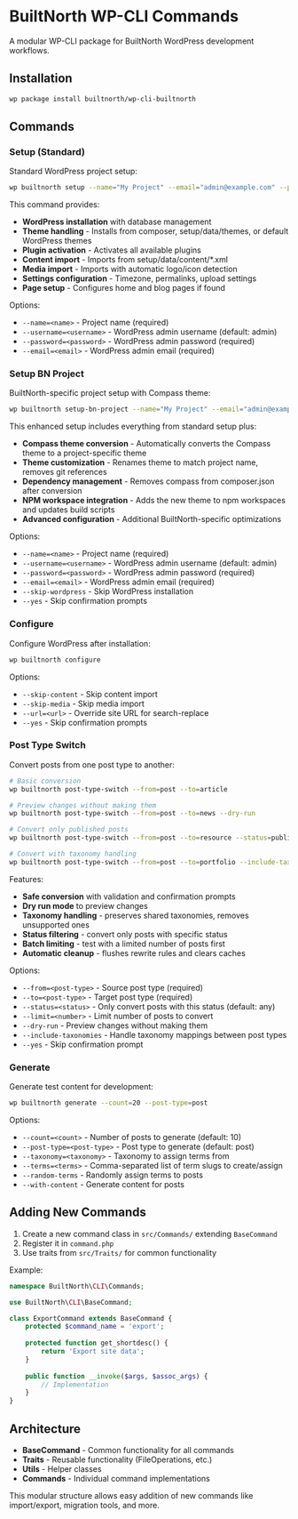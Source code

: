 # BuiltNorth WP-CLI Commands

A modular WP-CLI package for BuiltNorth WordPress development workflows.

## Installation

```bash
wp package install builtnorth/wp-cli-builtnorth
```

## Commands

### Setup (Standard)
Standard WordPress project setup:

```bash
wp builtnorth setup --name="My Project" --email="admin@example.com" --password="secure123"
```

This command provides:
- **WordPress installation** with database management
- **Theme handling** - Installs from composer, setup/data/themes, or default WordPress themes
- **Plugin activation** - Activates all available plugins
- **Content import** - Imports from setup/data/content/*.xml
- **Media import** - Imports with automatic logo/icon detection
- **Settings configuration** - Timezone, permalinks, upload settings
- **Page setup** - Configures home and blog pages if found

Options:
- `--name=<name>` - Project name (required)
- `--username=<username>` - WordPress admin username (default: admin)
- `--password=<password>` - WordPress admin password (required)
- `--email=<email>` - WordPress admin email (required)

### Setup BN Project
BuiltNorth-specific project setup with Compass theme:

```bash
wp builtnorth setup-bn-project --name="My Project" --email="admin@example.com" --password="secure123"
```

This enhanced setup includes everything from standard setup plus:
- **Compass theme conversion** - Automatically converts the Compass theme to a project-specific theme
- **Theme customization** - Renames theme to match project name, removes git references
- **Dependency management** - Removes compass from composer.json after conversion
- **NPM workspace integration** - Adds the new theme to npm workspaces and updates build scripts
- **Advanced configuration** - Additional BuiltNorth-specific optimizations

Options:
- `--name=<name>` - Project name (required)
- `--username=<username>` - WordPress admin username (default: admin)
- `--password=<password>` - WordPress admin password (required)
- `--email=<email>` - WordPress admin email (required)
- `--skip-wordpress` - Skip WordPress installation
- `--yes` - Skip confirmation prompts

### Configure
Configure WordPress after installation:

```bash
wp builtnorth configure
```

Options:
- `--skip-content` - Skip content import
- `--skip-media` - Skip media import
- `--url=<url>` - Override site URL for search-replace
- `--yes` - Skip confirmation prompts

### Post Type Switch
Convert posts from one post type to another:

```bash
# Basic conversion
wp builtnorth post-type-switch --from=post --to=article

# Preview changes without making them
wp builtnorth post-type-switch --from=post --to=news --dry-run

# Convert only published posts
wp builtnorth post-type-switch --from=post --to=resource --status=publish

# Convert with taxonomy handling
wp builtnorth post-type-switch --from=post --to=portfolio --include-taxonomies
```

Features:
- **Safe conversion** with validation and confirmation prompts
- **Dry run mode** to preview changes
- **Taxonomy handling** - preserves shared taxonomies, removes unsupported ones
- **Status filtering** - convert only posts with specific status
- **Batch limiting** - test with a limited number of posts first
- **Automatic cleanup** - flushes rewrite rules and clears caches

Options:
- `--from=<post-type>` - Source post type (required)
- `--to=<post-type>` - Target post type (required)
- `--status=<status>` - Only convert posts with this status (default: any)
- `--limit=<number>` - Limit number of posts to convert
- `--dry-run` - Preview changes without making them
- `--include-taxonomies` - Handle taxonomy mappings between post types
- `--yes` - Skip confirmation prompt

### Generate
Generate test content for development:

```bash
wp builtnorth generate --count=20 --post-type=post
```

Options:
- `--count=<count>` - Number of posts to generate (default: 10)
- `--post-type=<post-type>` - Post type to generate (default: post)
- `--taxonomy=<taxonomy>` - Taxonomy to assign terms from
- `--terms=<terms>` - Comma-separated list of term slugs to create/assign
- `--random-terms` - Randomly assign terms to posts
- `--with-content` - Generate content for posts

## Adding New Commands

1. Create a new command class in `src/Commands/` extending `BaseCommand`
2. Register it in `command.php`
3. Use traits from `src/Traits/` for common functionality

Example:
```php
namespace BuiltNorth\CLI\Commands;

use BuiltNorth\CLI\BaseCommand;

class ExportCommand extends BaseCommand {
    protected $command_name = 'export';
    
    protected function get_shortdesc() {
        return 'Export site data';
    }
    
    public function __invoke($args, $assoc_args) {
        // Implementation
    }
}
```

## Architecture

- **BaseCommand** - Common functionality for all commands
- **Traits** - Reusable functionality (FileOperations, etc.)
- **Utils** - Helper classes
- **Commands** - Individual command implementations

This modular structure allows easy addition of new commands like import/export, migration tools, and more.